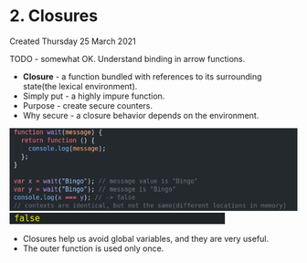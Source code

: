 # 2. Closures
Created Thursday 25 March 2021

TODO - somewhat OK. Understand binding in arrow functions.

* **Closure** - a function bundled with references to its surrounding state(the lexical environment). 
* Simply put - a highly impure function.
* Purpose - create secure counters.
* Why secure - a closure behavior depends on the environment.

![](./2._Closures/pasted_image001.png)
![](./2._Closures/pasted_image.png)

* Closures help us avoid global variables, and they are very useful.
* The outer function is used only once.


